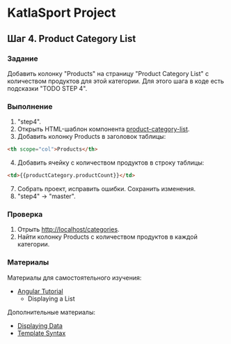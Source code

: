 # KatlaSport Project

## Шаг 4. Product Category List

### Задание

Добавить колонку "Products" на страницу "Product Category List" с количеством продуктов для этой категории. Для этого шага в коде есть подсказки "TODO STEP 4".

### Выполнение

1. "step4".
2. Открыть HTML-шаблон компонента [product-category-list](../KatlaSportNg/src/app/product-management/lists/product-category-list.component.html).
3. Добавить колонку Products в заголовок таблицы:

```html
<th scope="col">Products</th>
```

4. Добавить ячейку с количеством продуктов в строку таблицы:

```html
<td>{{productCategory.productCount}}</td>
```

7. Собрать проект, исправить ошибки. Сохранить изменения.
8. "step4" -> "master".

### Проверка

1. Отрыть [http://localhost/categories](http://localhost:4200/categories).
2. Найти колонку Products с количеством продуктов в каждой категории.

### Материалы

Материалы для самостоятельного изучения:
* [Angular Tutorial](https://angular.io/tutorial/toh-pt2)
  * Displaying a List

Дополнительные материалы:
* [Displaying Data](https://angular.io/guide/displaying-data)
* [Template Syntax](https://angular.io/guide/template-syntax)
